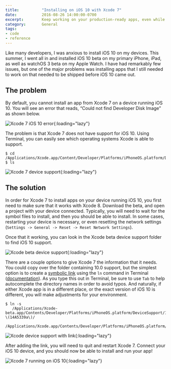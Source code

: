 ```yaml
---
title:          "Installing on iOS 10 with Xcode 7"
date:           2016-08-26 14:00:00-0700
excerpt:        Keep working on your production-ready apps, even while running the iOS beta on your phone
category:       General
tags:
- code
- reference
---
```


Like many developers, I was anxious to install iOS 10 on my devices. This summer, I went all in and installed iOS 10 beta on my primary iPhone, iPad, as well as watchOS 3 beta on my Apple Watch. I have had remarkably few issues, but one of the major problems was installing apps that I still needed to work on that needed to be shipped before iOS 10 came out.


## The problem
By default, you cannot install an app from Xcode 7 on a device running iOS 10. You will see an error that reads, “Could not find Developer Disk Image” as shown below.

![Xcode 7 iOS 10 error](https://media.bennorris.org/images/posts/xcode7-error-ios10.png){:loading="lazy"}

The problem is that Xcode 7 does not have support for iOS 10. Using Terminal, you can easily see which operating systems Xcode is able to support.

```
$ cd /Applications/Xcode.app/Content/Developer/Platforms/iPhoneOS.platform/DeviceSupport
$ ls
```

![Xcode 7 device support](https://media.bennorris.org/images/posts/xcode-device-support.png){:loading="lazy"}


## The solution
In order for Xcode 7 to install apps on your device running iOS 10, you first need to make sure that it works with Xcode 8. Download the beta, and open a project with your device connected. Typically, you will need to wait for the symbol files to install, and then you should be able to install. In some cases, restarting your device is necessary, or even resetting the network settings (`Settings -> General -> Reset -> Reset Network Settings`).

Once that it working, you can look in the Xcode beta device support folder to find iOS 10 support.

![Xcode beta device support](https://media.bennorris.org/images/posts/xcode-beta-device-support.png){:loading="lazy"}

There are a couple options to give Xcode 7 the information that it needs. You could copy over the folder containing 10.0 support, but the simplest option is to create a [symbolic link](https://en.wikipedia.org/wiki/Symbolic_link) using the `ln` command in Terminal ([documentation](https://developer.apple.com/legacy/library/documentation/Darwin/Reference/ManPages/man1/ln.1.html)). As you type this out in Terminal, be sure to use `Tab` to help autocomplete the directory names in order to avoid typos. And naturally, if either Xcode app is in a different place, or the exact version of iOS 10 is different, you will make adjustments for your environment.

```
$ ln -s
   /Applications/Xcode-beta.app/Contents/Developer/Platforms/iPhoneOS.platform/DeviceSupport/10.0\ \(14A5339a\)/
   /Applications/Xcode.app/Contents/Developer/Platforms/iPhoneOS.platform/DeviceSupport/10.0
```

![Xcode device support with link](https://media.bennorris.org/images/posts/xcode-device-support-with-link.png){:loading="lazy"}

After adding the link, you will need to quit and restart Xcode 7. Connect your iOS 10 device, and you should now be able to install and run your app!

![Xcode 7 running on iOS 10](https://media.bennorris.org/images/posts/xcode7-running-on-ios10.png){:loading="lazy"}
